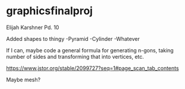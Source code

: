 # graphicsfinalproj

Elijah Karshner Pd. 10

Added shapes to thingy
-Pyramid
-Cylinder
-Whatever

If I can, maybe code a general formula for generating n-gons, taking number of sides and transforming that into vertices, etc.

https://www.jstor.org/stable/2099727?seq=1#page_scan_tab_contents

Maybe mesh?
